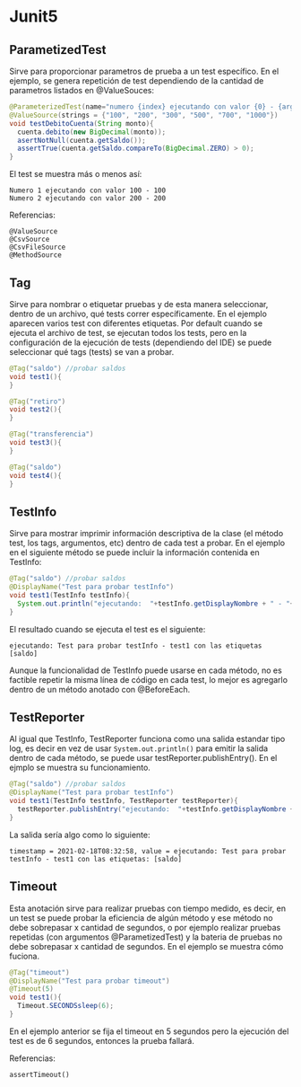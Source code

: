 # Junit5
## ParametizedTest
Sirve para proporcionar parametros de prueba a un test específico. En el ejemplo, se genera repetición de test dependiendo de la 
cantidad de parametros listados en @ValueSouces:
```java
@ParameterizedTest(name="numero {index} ejecutando con valor {0} - {argumentsWithNames}")
@ValueSource(strings = {"100", "200", "300", "500", "700", "1000"})
void testDebitoCuenta(String monto){
  cuenta.debito(new BigDecimal(monto));
  asertNotNull(cuenta.getSaldo());
  assertTrue(cuenta.getSaldo.compareTo(BigDecimal.ZERO) > 0);
}
```
El test se muestra más o menos así:
```
Numero 1 ejecutando con valor 100 - 100
Numero 2 ejecutando con valor 200 - 200
```

Referencias:
```
@ValueSource
@CsvSource
@CsvFileSource
@MethodSource
```

## Tag
Sirve para nombrar o etiquetar pruebas y de esta manera seleccionar, dentro de un archivo, qué tests correr específicamente. En el ejemplo aparecen varios test con diferentes etiquetas. Por default cuando se ejecuta el archivo de test, se ejecutan todos los tests, pero en la configuración de la ejecución de tests (dependiendo del IDE) se puede seleccionar qué tags (tests) se van a probar. 
```java
@Tag("saldo") //probar saldos
void test1(){
}

@Tag("retiro")
void test2(){
}

@Tag("transferencia")
void test3(){
}

@Tag("saldo")
void test4(){
}
```

## TestInfo
Sirve para mostrar imprimir información descriptiva de la clase (el método test, los tags, argumentos, etc) dentro de cada test a probar. En el ejemplo en el siguiente método se puede incluir la información contenida en TestInfo:
```java
@Tag("saldo") //probar saldos
@DisplayName("Test para probar testInfo")
void test1(TestInfo testInfo){
  System.out.println("ejecutando:  "+testInfo.getDisplayNombre + " - "+ testInfo.getTestMethod().orElse(null).getName() + " con las etiquetas: "+testInfo.getTags())
}
```

El resultado cuando se ejecuta el test es el siguiente:
```
ejecutando: Test para probar testInfo - test1 con las etiquetas [saldo]
```
Aunque la funcionalidad de TestInfo puede usarse en cada método, no es factible repetir la misma línea de código en cada test, lo mejor es agregarlo dentro de un método anotado con @BeforeEach.


## TestReporter
Al igual que TestInfo, TestReporter funciona como una salida estandar tipo log, es decir en vez de usar `System.out.println()` para emitir la salida dentro de cada método, se puede usar testReporter.publishEntry(). En el ejmplo se muestra su funcionamiento.
```java
@Tag("saldo") //probar saldos
@DisplayName("Test para probar testInfo")
void test1(TestInfo testInfo, TestReporter testReporter){
  testReporter.publishEntry("ejecutando:  "+testInfo.getDisplayNombre + " - "+ testInfo.getTestMethod().orElse(null).getName() + " con las etiquetas: "+testInfo.getTags())
}
```

La salida sería algo como lo siguiente:
```
timestamp = 2021-02-18T08:32:58, value = ejecutando: Test para probar testInfo - test1 con las etiquetas: [saldo]
```

## Timeout
Esta anotación sirve para realizar pruebas con tiempo medido, es decir, en un test se puede probar la eficiencia de algún método y ese método no debe sobrepasar x cantidad de segundos, o por ejemplo realizar pruebas repetidas (con argumentos @ParametizedTest) y la bateria de pruebas no debe sobrepasar x cantidad de segundos. En el ejemplo se muestra cómo fuciona.
```java
@Tag("timeout")
@DisplayName("Test para probar timeout")
@Timeout(5)
void test1(){
  Timeout.SECONDSsleep(6);
}
```

En el ejemplo anterior se fija el timeout en 5 segundos pero la ejecución del test es de 6 segundos, entonces la prueba fallará.

Referencias:
```
assertTimeout()
```


